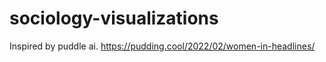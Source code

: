 # sociology-visualizations

Inspired by puddle ai. https://pudding.cool/2022/02/women-in-headlines/
